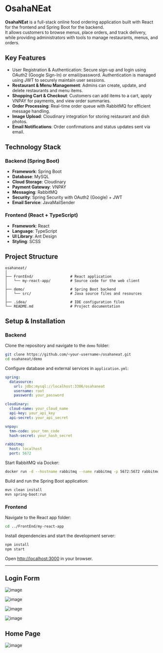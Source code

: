 
# OsahaNEat

**OsahaNEat** is a full-stack online food ordering application built with React for the frontend and Spring Boot for the backend.  
It allows customers to browse menus, place orders, and track delivery, while providing administrators with tools to manage restaurants, menus, and orders.

##  Key Features

- User Registration & Authentication: Secure sign-up and login using OAuth2 (Google Sign-In) or email/password. Authentication is managed using JWT to securely maintain user sessions.
- **Restaurant & Menu Management**: Admins can create, update, and delete restaurants and menu items.
- **Shopping Cart & Checkout**: Customers can add items to a cart, apply VNPAY for payments, and view order summaries.
- **Order Processing**: Real-time order queue with RabbitMQ for efficient message handling.
- **Image Upload**: Cloudinary integration for storing restaurant and dish photos.
- **Email Notifications**: Order confirmations and status updates sent via email.

##  Technology Stack

### Backend (Spring Boot)

- **Framework**: Spring Boot
- **Database**: MySQL
- **Cloud Storage**: Cloudinary
- **Payment Gateway**: VNPAY
- **Messaging**: RabbitMQ
- **Security**: Spring Security with OAuth2 (Google) + JWT
- **Email Service**: JavaMailSender

### Frontend (React + TypeScript)

- **Framework**: React
- **Language**: TypeScript
- **UI Library**: Ant Design
- **Styling**: SCSS

##  Project Structure

```
osahaneat/
│
├── FrontEnd/                 # React application
│   └── my-react-app/         # Source code for the web client
│
├── demo/                     # Spring Boot backend
│   └── src/                  # Java source files and resources
│
├── .idea/                    # IDE configuration files
└── README.md                 # Project documentation
```

##  Setup & Installation

### Backend

Clone the repository and navigate to the `demo` folder:

```bash
git clone https://github.com/<your-username>/osahaneat.git
cd osahaneat/demo
```

Configure database and external services in `application.yml`:

```yaml
spring:
  datasource:
    url: jdbc:mysql://localhost:3306/osahaneat
    username: root
    password: your_password

cloudinary:
  cloud-name: your_cloud_name
  api-key: your_api_key
  api-secret: your_api_secret

vnpay:
  tmn-code: your_tmn_code
  hash-secret: your_hash_secret

rabbitmq:
  host: localhost
  port: 5672
```

Start RabbitMQ via Docker:

```bash
docker run -d --hostname rabbitmq --name rabbitmq -p 5672:5672 rabbitmq:3-management
```

Build and run the Spring Boot application:

```bash
mvn clean install
mvn spring-boot:run
```

### Frontend

Navigate to the React app folder:

```bash
cd ../FrontEnd/my-react-app
```

Install dependencies and start the development server:

```bash
npm install
npm start
```

Open [http://localhost:3000](http://localhost:3000) in your browser.

---

## Login Form
![image](https://github.com/user-attachments/assets/3cf71505-eee7-493b-a735-030669641d76)


![image](https://github.com/user-attachments/assets/db74d2fd-6078-4d13-8d7d-dcafb584692b)


![image](https://github.com/user-attachments/assets/05e2816c-ab26-41e9-90b6-c7454370a9b4)

![image](https://github.com/user-attachments/assets/f01896bf-be79-4e98-b8e6-72e0b9d84bb6)


## Home Page
![image](https://github.com/user-attachments/assets/3c2ffd84-3859-4695-b091-589b6a622f15)



